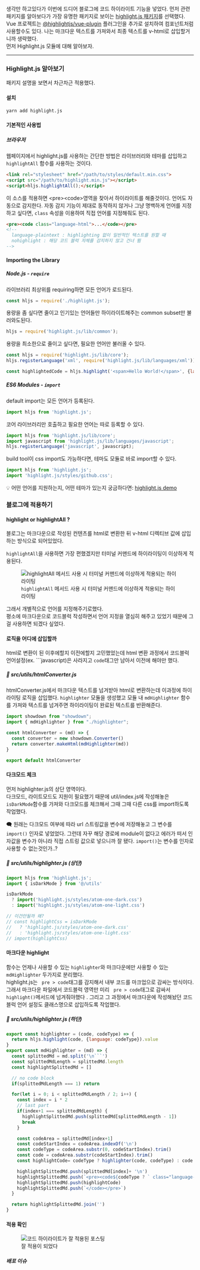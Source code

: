 생각만 하고있다가 이번에 드디어 블로그에 코드 하이라이트 기능을 넣었다. 
먼저 관련 패키지를 알아보다가 가장 유명한 패키지로 보이는 [highlight.js 패키지](https://www.npmjs.com/package/highlight.js)를 선택했다.
Vue 프로젝트는 [@highlightjs/vue-plugin](https://www.npmjs.com/package/@highlightjs/vue-plugin) 플러그인을 추가로 설치하여 컴포넌트처럼 사용할수도 있다. 나는 마크다운 텍스트를 가져와서 최종 텍스트를 v-html로 삽입할거니까 생략했다.  
먼저 Highlight.js 모듈에 대해 알아보자.

- - -
### Highlight.js 알아보기
패키지 설명을 보면서 차근차근 적용했다.
#### 설치

```bash
yarn add highlight.js
```

#### 기본적인 사용법
##### 브라우저
웹페이지에서 highlight.js를 사용하는 간단한 방법은 라이브러리와 테마를 삽입하고 <code>highlightAll</code> 함수를 사용하는 것이다.

```html
<link rel="stylesheet" href="/path/to/styles/default.min.css">
<script src="/path/to/highlight.min.js"></script>
<script>hljs.highlightAll();</script>
```

이 소스를 적용하면 &lt;pre&gt;&lt;code&gt;영역을 찾아서 하이라이트를 해줄것이다. 언어도 자동으로 감지한다. 자동 감지 기능이 제대로 동작하지 않거나 그냥 명백하게 언어를 지정하고 싶다면, <code>class</code> 속성을 이용하여 직접 언어를 지정해줘도 된다.

```html
<pre><code class="language-html">...</code></pre>
<!--
  language-plaintext : highlighting 없이 일반적인 텍스트를 원할 때
  nohighlight : 해당 코드 블럭 자체를 감지하지 않고 건너 뜀
-->
```


#### Importing the Library 
##### Node.js - <code>require</code>
라이브러리 최상위를 requiring하면 모든 언어가 로드된다.

```javascript
const hljs = require('./highlight.js');
```

용량을 좀 싶다면 줄이고 인기있는 언어들만 하이라이트해주는 common subset만 불러와도된다. 

```javascript
hljs = require('highlight.js/lib/common');
```

용량을 최소한으로 줄이고 싶다면, 필요한 언어만 불러올 수 있다.

```javascript
const hljs = require('highlight.js/lib/core');
hljs.registerLanguage('xml', require('highlight.js/lib/languages/xml'));

const highlightedCode = hljs.highlight('<span>Hello World!</span>', {language: 'xml'}).value
```

##### ES6 Modules - <code>import</code>
default import는 모든 언어가 등록된다.
```javascript
import hljs from 'highlight.js';
```
코어 라이브러리만 호출하고 필요한 언어는 따로 등록할 수 있다.

```javascript
import hljs from 'highlight.js/lib/core';
import javascript from 'highlight.js/lib/languages/javascript';
hljs.registerLanguage('javascript', javascript);
```
build tool이 css import도 가능하다면, 테마도 모듈로 바로 import할 수 있다.

```javascript
import hljs from 'highlight.js';
import 'highlight.js/styles/github.css';
```

💡 어떤 언어를 지원하는지, 어떤 테마가 있는지 궁금하다면: [highlight.js demo](https://highlightjs.org/static/demo/)
### 블로그에 적용하기
#### highlight or highlightAll ?
블로그는 마크다운으로 작성된 컨텐츠를 html로 변환한 뒤 v-html 디렉티브 값에 삽입하는 방식으로 되어있었다.  

<code>highlightAll</code>을 사용하면 가장 편했겠지만 터미널 커맨드에 하이라이팅이 이상하게 적용된다.

<figure>
  <img src="/posts/images/code-syntax-highlight-package/highlight-all-terminal-command.jpg" alt="highlightAll 메서드 사용 시 터미널 커맨드에 이상하게 적용되는 하이라이팅">
  <figcaption><code>highlightAll</code> 메서드 사용 시 터미널 커맨드에 이상하게 적용되는 하이라이팅</figcaption>
</figure>

그래서 개별적으로 언어를 지정해주기로했다.  
평소에 마크다운으로 코드블럭 작성하면서 언어 지정을 열심히 해주고 있었기 때문에 그걸 사용하면 되겠다 싶었다. 

#### 로직을 어디에 삽입할까
html로 변환이 된 이후에할지 이전에할지 고민했었는데 html 변환 과정에서 코드블럭 언어설정(ex. ```javascript)은 사라지고 <code>code</code>태그만 남아서 이전에 해야만 했다.  

##### 📃 src/utils/htmlConverter.js
htmlConverter.js에서 마크다운 텍스트를 넘겨받아 html로 변환하는데 이과정에 하이라이팅 로직을 삽입했다.
<code>highlighter</code> 모듈을 생성했고 모듈 내 <code>mdHighlighter</code> 함수를 가져와 텍스트를 넘겨주면 하이라이팅이 완료된 텍스트를 반환해준다.

```javascript
import showdown from "showdown";
import { mdHighlighter } from "./highlighter";

const htmlConverter = (md) => {
  const converter = new showdown.Converter()
  return converter.makeHtml(mdHighlighter(md))
}

export default htmlConverter
```

#### 다크모드 체크
먼저 highlighter.js의 상단 영역이다.  
다크모드, 라이트모드도 지원이 필요했기 때문에 util/index.js에 작성해놓은 <code>isDarkMode</code>함수를 가져와 다크모드를 체크해서 그때 그때 다른 css를 import하도록 작업했다.  

🗨 원래는 다크모드 여부에 따라 url 스트링값을 변수에 저장해놓고 그 변수를 <code>import()</code> 인자로 넣었었다. 그런데 자꾸 해당 경로에 module이 없다고 에러가 떠서 인자값을 변수가 아니라 직접 스트링 값으로 넣으니까 잘 됐다. <code>import()</code>는 변수를 인자로 사용할 수 없는것인가..?
##### 📃 src/utils/highlighter.js (상단)

```javascript
import hljs from 'highlight.js';
import { isDarkMode } from '@/utils'

isDarkMode
  ? import('highlight.js/styles/atom-one-dark.css')  
  : import('highlight.js/styles/atom-one-light.css')

// 이건안될까 왜?
// const highlightCss = isDarkMode
//   ? 'highlight.js/styles/atom-one-dark.css'
//   : 'highlight.js/styles/atom-one-light.css'
// import(highlightCss)
```
#### 마크다운 highlight
함수는 언제나 사용할 수 있는 <code>highlighter</code>와 마크다운에만 사용할 수 있는 <code>mdHighlighter</code> 두가지로 분리했다.  
highlight.js는 <code> pre > code</code>태그를 감지해서 내부 코드를 마크업으로 감싸는 방식이다. 그래서 마크다운 파일에서 코드블럭 영역만 미리 <code> pre > code</code>태그로 감싸서 <code>highlight()</code>메서드에 넘겨줘야했다 . 그리고 그 과정에서 마크다운에 작성해놨던 코드블럭 언어 설정도 클래스명으로 삽입하도록 작업했다.
##### 📃 src/utils/highlighter.js (하단)

```javascript
export const highlighter = (code, codeType) => {
  return hljs.highlight(code, {language: codeType}).value
}
export const mdHighlighter = (md) => {
  const splittedMd = md.split('\n```')
  const splittedMdLength = splittedMd.length
  const highlightSplittedMd = []

  // no code block
  if(splittedMdLength === 1) return

  for(let i = 0; i < splittedMdLength / 2; i++) {
    const index = i * 2
    // last part
    if(index+1 === splittedMdLength) { 
      highlightSplittedMd.push(splittedMd[splittedMdLength - 1])
      break
    }

    const codeArea = splittedMd[index+1] 
    const codeStartIndex = codeArea.indexOf('\n')
    const codeType = codeArea.substr(0, codeStartIndex).trim()
    const code = codeArea.substr(codeStartIndex).trim()
    const highlightCode= codeType ? highlighter(code, codeType) : code

    highlightSplittedMd.push(splittedMd[index]+ '\n')
    highlightSplittedMd.push(`<pre><code${codeType ? ` class="language-${codeType}"` : ''}>`)
    highlightSplittedMd.push(highlightCode)
    highlightSplittedMd.push(`</code></pre>`)
  }

  return highlightSplittedMd.join('')
}
```

#### 적용 확인
<figure>
  <img src="/posts/images/code-syntax-highlight-package/highlight-code-screen.jpg" alt="코드 하이라이트가 잘 적용된 포스팅">
  <figcaption>잘 적용이 되었다</figcaption>
</figure>


##### 배포 이슈